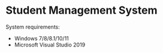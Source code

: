# Student Management System
 
 System requirements:
 
 - Windows 7/8/8.1/10/11
 - Microsoft Visual Studio 2019
